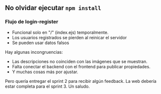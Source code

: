 ## No olvidar ejecutar `npm install`

### Flujo de login-register 
- Funcional solo en "/" (index.ejs) temporalmente. 
- Los usuarios registrados se pierden al reinicar el servidor
- Se pueden usar datos falsos

Hay algunas incongruencias:
- Las descripciones no coinciden con las imágenes que se muestran.
- Falta conectar el backend con el frontend para publicar propiedades.
- Y muchas cosas más por ajustar.

Pero quería entregar el sprint 2 para recibir algún feedback. La web debería estar completa para el sprint 3.
Un saludo.
